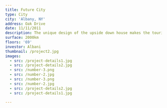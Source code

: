 ```yaml
---
title: Future City
type: City
city: 'Albany, NY'
address: Oak Drive
date: 11/11/2011
description: The unique design of the upside down house makes the tourists go crazy !!!
surface: 2000km
floors: '69'
investor: Albani
thumbnail: /project2.jpg
images:
  - src: /project-details1.jpg
  - src: /project-details2.jpg
  - src: /number-3.png
  - src: /number-2.jpg
  - src: /number-3.png
  - src: /number-2.jpg
  - src: /project-details2.jpg
  - src: /project-details1.jpg

---
```

